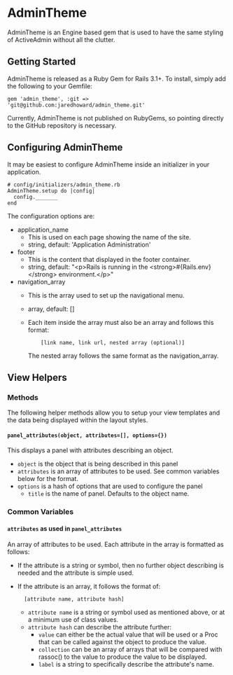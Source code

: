 # AdminTheme
AdminTheme is an Engine based gem that is used to have the same styling of ActiveAdmin without all the clutter.

## Getting Started
AdminTheme is released as a Ruby Gem for Rails 3.1+. To install, simply add the following to your Gemfile:

    gem 'admin_theme', :git => 'git@github.com:jaredhoward/admin_theme.git'

Currently, AdminTheme is not published on RubyGems, so pointing directly to the GitHub repository is necessary.

## Configuring AdminTheme
It may be easiest to configure AdminTheme inside an initializer in your application.

    # config/initializers/admin_theme.rb
    AdminTheme.setup do |config|
      config._______
    end

The configuration options are:

* application_name
  * This is used on each page showing the name of the site.
  * string, default: 'Application Administration'
* footer
  * This is the content that displayed in the footer container.
  * string, default: "&lt;p>Rails is running in the &lt;strong>#{Rails.env}&lt;/strong> environment.&lt;/p>"
* navigation_array
  * This is the array used to set up the navigational menu.
  * array, default: []
  * Each item inside the array must also be an array and follows this format:

            [link name, link url, nested array (optional)]
    The nested array follows the same format as the navigation_array.

## View Helpers

### Methods
The following helper methods allow you to setup your view templates and the data being displayed within the layout styles.

#### `panel_attributes(object, attributes=[], options={})`
This displays a panel with attributes describing an object.

* `object` is the object that is being described in this panel
* `attributes` is an array of attributes to be used. See common variables below for the format.
* `options` is a hash of options that are used to configure the panel
  * `title` is the name of panel. Defaults to the object name.

### Common Variables

#### `attributes` as used in `panel_attributes`
An array of attributes to be used. Each attribute in the array is formatted as follows:

* If the attribute is a string or symbol, then no further object describing is needed and the attribute is simple used.
* If the attribute is an array, it follows the format of:

        [attribute name, attribute hash]
  * `attribute name` is a string or symbol used as mentioned above, or at a minimum use of class values.
  * `attribute hash` can describe the attribute further:
    * `value` can either be the actual value that will be used or a Proc that can be called against the object to produce the value.
    * `collection` can be an array of arrays that will be compared with rassoc() to the value to produce the value to be displayed.
    * `label` is a string to specifically describe the attribute's name.
